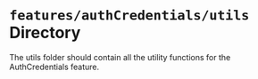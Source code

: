 # `features/authCredentials/utils` Directory

The utils folder should contain all the utility functions for the AuthCredentials feature.
